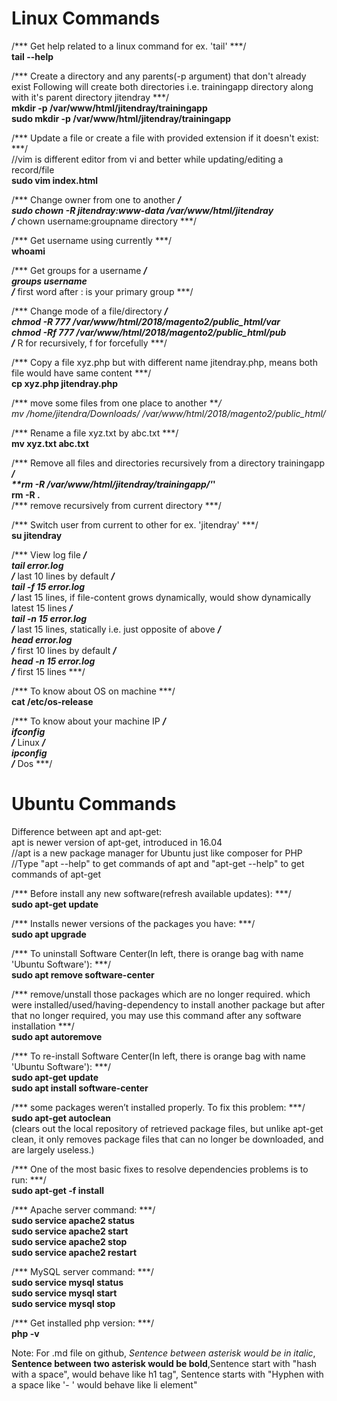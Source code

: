 # Linux Commands
/*** Get help related to a linux command for ex. 'tail' ***/
<br>**tail --help**

/*** Create a directory and any parents(-p argument) that don't already exist
Following will create both directories i.e. trainingapp directory along with it's parent directory jitendray ***/
<br>**mkdir -p /var/www/html/jitendray/trainingapp**
<br>**sudo mkdir -p /var/www/html/jitendray/trainingapp**

/*** Update a file or create a file with provided extension if it doesn't exist: ***/
<br>//vim is different editor from vi and better while updating/editing a record/file
<br>**sudo vim index.html**

/*** Change owner from one to another ***/
<br>**sudo chown -R jitendray:www-data /var/www/html/jitendray**        
/*** chown username:groupname directory ***/

/*** Get username using currently ***/
<br>**whoami**

/*** Get groups for a username ***/
<br>**groups username**       
/*** first word after : is your primary group ***/

/*** Change mode of a file/directory ***/
<br>**chmod -R 777 /var/www/html/2018/magento2/public_html/var**
<br>**chmod -Rf 777 /var/www/html/2018/magento2/public_html/pub**     
/*** R for recursively, f for forcefully ***/

/*** Copy a file xyz.php but with different name jitendray.php, means both file would have same content ***/
<br>**cp xyz.php jitendray.php**

/*** move some files from one place to another  ***/
<br>**mv /home/jitendra/Downloads/* /var/www/html/2018/magento2/public_html/**

/*** Rename a file xyz.txt by abc.txt  ***/
<br>**mv xyz.txt abc.txt**

/*** Remove all files and directories recursively from a directory trainingapp ***/
<br>**rm -R /var/www/html/jitendray/trainingapp/'*'**
<br>**rm -R .**        
/*** remove recursively from current directory  ***/

/*** Switch user from current to other for ex. 'jitendray' ***/
<br>**su jitendray**

/*** View log file ***/
<br>**tail error.log**               
/*** last 10 lines by default ***/
<br>**tail -f 15 error.log**         
/*** last 15 lines, if file-content grows dynamically, would show dynamically latest 15 lines ***/
<br>**tail -n 15 error.log**         
/*** last 15 lines, statically i.e. just opposite of above ***/
<br>**head error.log**               
/*** first 10 lines by default ***/
<br>**head -n 15 error.log**         
/*** first 15 lines ***/

/*** To know about OS on machine ***/
<br>**cat /etc/os-release**

/*** To know about your machine IP ***/
<br>**ifconfig**         
/*** Linux ***/
<br>**ipconfig**         
/*** Dos ***/


# Ubuntu Commands
Difference between apt and apt-get:
<br>apt is newer version of apt-get, introduced in 16.04
<br>//apt is a new package manager for Ubuntu just like composer for PHP
<br>//Type "apt --help" to get commands of apt and "apt-get --help" to get commands of apt-get

/*** Before install any new software(refresh available updates): ***/
<br>**sudo apt-get update**

/*** Installs newer versions of the packages you have: ***/
<br>**sudo apt upgrade**

/*** To uninstall Software Center(In left, there is orange bag with name 'Ubuntu Software'): ***/
<br>**sudo apt remove software-center**

/*** remove/unstall those packages which are no longer required. which were installed/used/having-dependency to install another package but after that no longer required, you may use this command after any software installation ***/
<br>**sudo apt autoremove**

/*** To re-install Software Center(In left, there is orange bag with name 'Ubuntu Software'): ***/
<br>**sudo apt-get update**
<br>**sudo apt install software-center**

/*** some packages weren’t installed properly. To fix this problem: ***/
<br>**sudo apt-get autoclean**
<br>(clears out the local repository of retrieved package files, but unlike apt-get clean, it only removes package files that can no longer be downloaded, and are largely useless.)

/*** One of the most basic fixes to resolve dependencies problems is to run: ***/
<br>**sudo apt-get -f install**

/*** Apache server command: ***/
<br>**sudo service apache2 status**
<br>**sudo service apache2 start**
<br>**sudo service apache2 stop**
<br>**sudo service apache2 restart**

/*** MySQL server command: ***/
<br>**sudo service mysql status**
<br>**sudo service mysql start**
<br>**sudo service mysql stop**

/*** Get installed php version: ***/
<br>**php -v**

Note: For .md file on github, *Sentence between asterisk would be in italic*, **Sentence between two asterisk would be bold**,Sentence start with "hash with a space", would behave like h1 tag", Sentence starts with "Hyphen with a space like '- ' would behave like li element"
